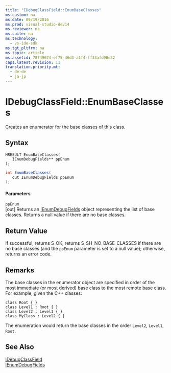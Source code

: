 ```yaml
---
title: "IDebugClassField::EnumBaseClasses"
ms.custom: na
ms.date: 09/19/2016
ms.prod: visual-studio-dev14
ms.reviewer: na
ms.suite: na
ms.technology: 
  - vs-ide-sdk
ms.tgt_pltfrm: na
ms.topic: article
ms.assetid: 78749674-ef75-46d3-a1f4-ff33afd90e32
caps.latest.revision: 11
translation.priority.mt: 
  - de-de
  - ja-jp
---
```

# IDebugClassField::EnumBaseClasses
Creates an enumerator for the base classes of this class.  
  
## Syntax  
  
```cpp#  
HRESULT EnumBaseClasses(   
   IEnumDebugFields** ppEnum  
);  
```  
  
```c#  
int EnumBaseClasses(  
   out IEnumDebugFields ppEnum  
);  
```  
  
#### Parameters  
 `ppEnum`  
 [out] Returns an [IEnumDebugFields](../vs140/IEnumDebugFields.md) object representing the list of base classes. Returns a null value if there are no base classes.  
  
## Return Value  
 If successful, returns S_OK, returns S_SH_NO_BASE_CLASSES if there are no base classes (and the `ppEnum` parameter is set to a null value); otherwise, returns an error code.  
  
## Remarks  
 The base classes in the enumerator object are specified in order of the most immediate (or most derived) base class to the most remote base class. For example, given the C++ classes:  
  
```  
class Root { }  
class Level1 : Root { }  
class Level2 : Level1 { }  
class MyClass : Level2 { }  
```  
  
 The enumeration would return the base classes in the order `Level2`, `Level1`, `Root`.  
  
## See Also  
 [IDebugClassField](../vs140/IDebugClassField.md)   
 [IEnumDebugFields](../vs140/IEnumDebugFields.md)